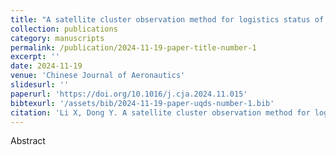 ```yaml
---
title: "A satellite cluster observation method for logistics status of industry chain with quantifiable uncertainty"
collection: publications
category: manuscripts
permalink: /publication/2024-11-19-paper-title-number-1
excerpt: ''
date: 2024-11-19
venue: 'Chinese Journal of Aeronautics'
slidesurl: ''
paperurl: 'https://doi.org/10.1016/j.cja.2024.11.015'
bibtexurl: '/assets/bib/2024-11-19-paper-uqds-number-1.bib'
citation: 'Li X, Dong Y. A satellite cluster observation method for logistics status of industry chain with quantifiable uncertainty[J]. Chinese Journal of Aeronautics, 2025, 38(6): 103305. https://doi.org/10.1016/j.cja.2024.11.015'
---
```

Abstract

